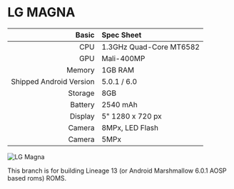 LG MAGNA
==============


Basic   | Spec Sheet
-------:|:-------------------------
CPU     | 1.3GHz Quad-Core MT6582
GPU     | Mali-400MP
Memory  | 1GB RAM
Shipped Android Version | 5.0.1 / 6.0
Storage | 8GB
Battery | 2540 mAh
Display | 5" 1280 x 720 px
Camera  | 8MPx, LED Flash
Camera  | 5MPx

![LG Magna](http://cdn.gadgets360.com/content/assets/products/lg-magna-2411_480X960_1439192736.jpg)

This branch is for building Lineage 13 (or Android Marshmallow 6.0.1 AOSP based roms) ROMS.
